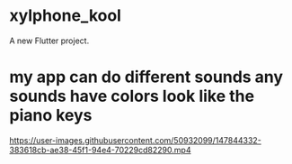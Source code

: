 # xylphone_kool

A new Flutter project.

# my app can do different sounds any sounds have colors look like the piano keys





https://user-images.githubusercontent.com/50932099/147844332-383618cb-ae38-45f1-94e4-70229cd82290.mp4


